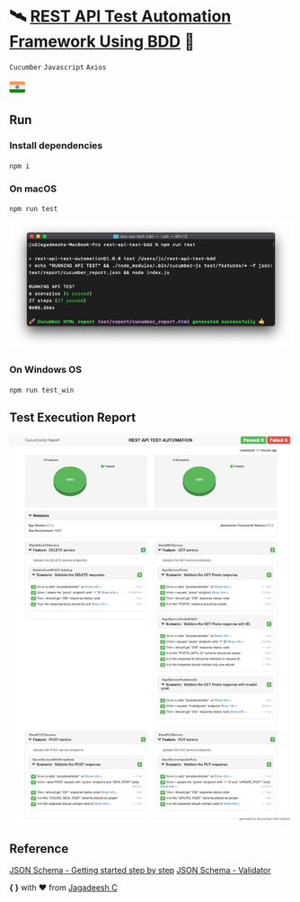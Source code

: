 # 🛰️ [REST API Test Automation Framework Using BDD](https://github.com/jagadeeshshetty/rest-api-test-bdd/blob/master/README.md) 🚀

`Cucumber` `Javascript` `Axios`

<img src="docs/images/emojis/india.svg" width="28" height="28">

## Run

### Install dependencies

`npm i`

### On macOS

`npm run test`

![](docs/images/run-terminal.png)

### On Windows OS

`npm run test_win`

## Test Execution Report

![](docs/images/test-report-example.png)

## Reference

[JSON Schema - Getting started step by step](https://json-schema.org/learn/getting-started-step-by-step.html)
[JSON Schema - Validator](https://jsonschemalint.com/#!/version/draft-07/markup/json)

**{ }** with ❤️ from [Jagadeesh C](https://www.linkedin.com/in/jagadeesh-c-2a3a9423)
